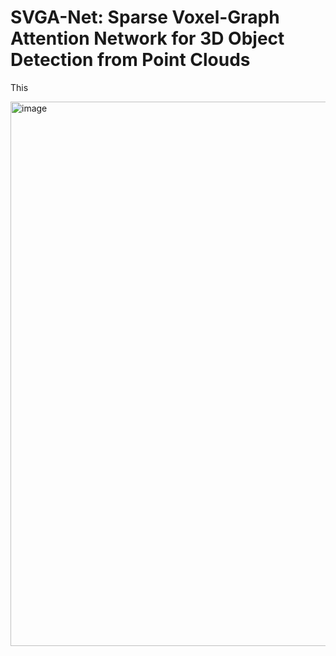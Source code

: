 # SVGA-Net: Sparse Voxel-Graph Attention Network for 3D Object Detection from Point Clouds
This

<img width="871" alt="image" src="https://github.com/hithqd/SVGA-Net/assets/37433515/23c8d70c-ecb6-4ecd-8cff-a2c46c2546a7">
